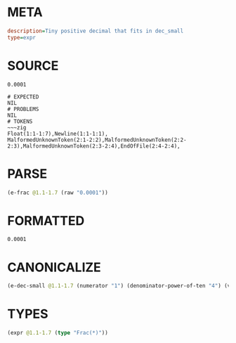 # META
~~~ini
description=Tiny positive decimal that fits in dec_small
type=expr
~~~
# SOURCE
~~~roc
0.0001
~~~
~~~
# EXPECTED
NIL
# PROBLEMS
NIL
# TOKENS
~~~zig
Float(1:1-1:7),Newline(1:1-1:1),
MalformedUnknownToken(2:1-2:2),MalformedUnknownToken(2:2-2:3),MalformedUnknownToken(2:3-2:4),EndOfFile(2:4-2:4),
~~~
# PARSE
~~~clojure
(e-frac @1.1-1.7 (raw "0.0001"))
~~~
# FORMATTED
~~~roc
0.0001
~~~
# CANONICALIZE
~~~clojure
(e-dec-small @1.1-1.7 (numerator "1") (denominator-power-of-ten "4") (value "0.0001"))
~~~
# TYPES
~~~clojure
(expr @1.1-1.7 (type "Frac(*)"))
~~~

